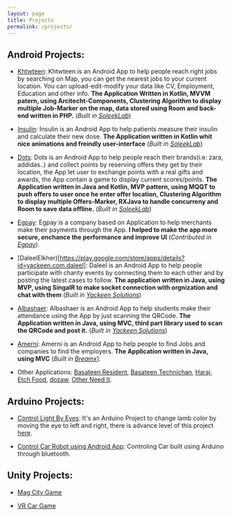 ```yaml
---
layout: page
title: Projects
permalink: /projects/
---
```


## Android Projects:
 - [Khtwteen](https://play.google.com/store/apps/details?id=com.soleeklab.khtwteen): Khtwteen is an Android App to help people reach right jobs by searching on Map, you can get the nearest jobs to your current location. You can upload-edit-modify your data like CV, Employment, Education and other info.
 **The Application Written in Kotlin, MVVM patern, using Arcitecht-Components, Clustering Algorithm to display multiple Job-Marker on the map, data stored using Room and back-end written in PHP.** (*Built in [SoleekLab](https://www.soleeklab.com/)*)
 
 - [Insulin](https://play.google.com/store/apps/details?id=com.soleeklab.insulin): Insulin is an Android App to help patients measure their insulin and calculate their new dose.
 **The Application written in Kotlin whit nice animations and freindly user-interface** (*Built in [SoleekLab](https://www.soleeklab.com/)*)
 
 - [Dots](): Dots is an Android App to help people reach their brands(i.e: zara, addidas..) and collect points by reserving offers they get by their location, the App let user to exchange points with a real gifts and awards, the App contain a game to display current scores/points.
 **The Application written in Java and Kotlin, MVP pattern, using MQQT to push offers to user once he enter offer location, Clustering Algorithm to display multiple Offers-Marker, RXJava to handle concurreny and Room to save data offline.** (*Built in [SoleekLab](https://www.soleeklab.com/)*)
 
 - [Egpay](https://play.google.com/store/apps/details?id=com.egpay.merchant): Egpay is a company based on Application to help merchants make their payments through the App.
 **I helped to make the app more secure, enchance the performance and improve UI** (*Contributed in [Egpay](https://www.egpay.com/)*).
 
 - [DaleelElkher)[https://play.google.com/store/apps/details?id=yackeen.com.daleel]: Daleel is an Android App to help people participate with charity events by connecting them to each other and by posting the latest cases to follow.
 **The application written in Java, using MVP, using SingalR to make socket connection with orgnization and chat with them** (*Built in [Yackeen Solutions](http://www.yackeensolutions.com/)*)
 
 - [Albashaer](https://play.google.com/store/apps/details?id=s.yckeen.albashayer): Albashaer is an Android App to help students make their attendance using the App by just scanning the QRCode.
 **The Application written in Java, using MVC, third part library used to scan the QRCode and post it.** (*Built in [Yackeen Solutions](http://www.yackeensolutions.com/)*)
 
 - [Amerni](https://play.google.com/store/apps/details?id=example.breamex.morny): Amerni is an Android App to help people to find Jobs and companies to find the employers.
 **The Application written in Java, using MVC** (*Built in [Breamx](https://breamx.com/)*].
 
 - Other Applications: [Basateen Resident](https://play.google.com/store/apps/details?id=com.soleeklab.basateen), [Basateen Technichan](https://play.google.com/store/apps/details?id=com.soleklab.basateentechnician), [Haraj](https://play.google.com/store/apps/details?id=com.elryad.harajashtre), [Etch Food](https://play.google.com/store/apps/details?id=breamex.h_food), [dozaw](https://play.google.com/store/apps/details?id=breamex.dozaw), [Other Need It](https://play.google.com/store/apps/details?id=breamex.othersneeds).
 
## Arduino Projects:
 - [Control Light By Eyes](https://github.com/ibrahimAlii/ControllLightByEyes): It's an Arduino Project to change lamb color by moving the eye to left and right, there is advance level of this project [here](https://psychology.stackexchange.com/questions/18593/can-i-read-what-the-person-thinking-through-electrodes-or-something-similar).
 
 - [Control Car Robot using Android App](https://www.youtube.com/watch?v=ip7NTy0HiWk): Controling Car built using Arduino through bluetooth.
 
## Unity Projects: 
 - [Mag City Game](https://github.com/ibrahimAlii/MageCityUnity)
 
 - [VR Car Game](https://github.com/ibrahimAlii/CarCity)
 
 
 
